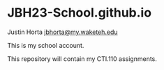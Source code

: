 # JBH23-School.github.io

Justin Horta
jbhorta@my.waketeh.edu

This is my school account.

This repository will contain my CTI.110 assignments.

